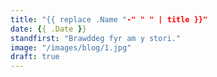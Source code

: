 ```yaml
---
title: "{{ replace .Name "-" " " | title }}"
date: {{ .Date }}
standfirst: "Brawddeg fyr am y stori."
image: "/images/blog/1.jpg"
draft: true
---
```


